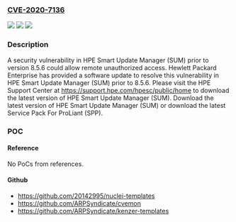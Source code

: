 ### [CVE-2020-7136](https://cve.mitre.org/cgi-bin/cvename.cgi?name=CVE-2020-7136)
![](https://img.shields.io/static/v1?label=Product&message=Smart%20Update%20Manager%20(SUM)&color=blue)
![](https://img.shields.io/static/v1?label=Version&message=n%2Fa&color=blue)
![](https://img.shields.io/static/v1?label=Vulnerability&message=remote%20denial%20of%20service%20(dos)%3B%20remote%20unauthorized%20access&color=brighgreen)

### Description

A security vulnerability in HPE Smart Update Manager (SUM) prior to version 8.5.6 could allow remote unauthorized access. Hewlett Packard Enterprise has provided a software update to resolve this vulnerability in HPE Smart Update Manager (SUM) prior to 8.5.6. Please visit the HPE Support Center at https://support.hpe.com/hpesc/public/home to download the latest version of HPE Smart Update Manager (SUM). Download the latest version of HPE Smart Update Manager (SUM) or download the latest Service Pack For ProLiant (SPP).

### POC

#### Reference
No PoCs from references.

#### Github
- https://github.com/20142995/nuclei-templates
- https://github.com/ARPSyndicate/cvemon
- https://github.com/ARPSyndicate/kenzer-templates

